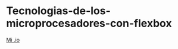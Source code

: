 # Tecnologias-de-los-microprocesadores-con-flexbox

<a href="https://alfonsoolopez.github.io/Tecnologias-de-los-microprocesadores-con-flexbox/">Mi .io</a>
